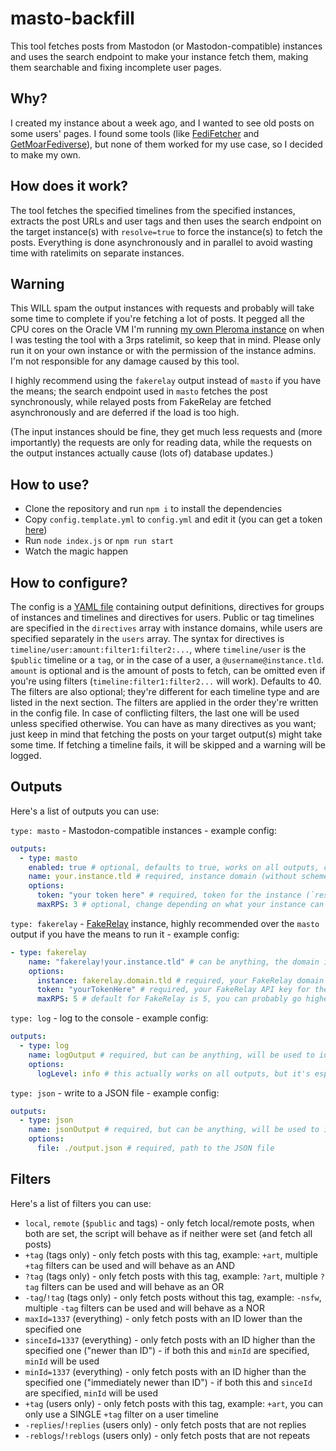 # masto-backfill

This tool fetches posts from Mastodon (or Mastodon-compatible) instances and uses the search endpoint to make your instance fetch them, making them searchable and fixing incomplete user pages.

## Why?

I created my instance about a week ago, and I wanted to see old posts on some users' pages. I found some tools (like [FediFetcher](https://github.com/nanos/FediFetcher) and [GetMoarFediverse](https://github.com/g3rv4/GetMoarFediverse)), but none of them worked for my use case, so I decided to make my own.

## How does it work?

The tool fetches the specified timelines from the specified instances, extracts the post URLs and user tags and then uses the search endpoint on the target instance(s) with `resolve=true` to force the instance(s) to fetch the posts. Everything is done asynchronously and in parallel to avoid wasting time with ratelimits on separate instances.

## Warning

This WILL spam the output instances with requests and probably will take some time to complete if you're fetching a lot of posts. It pegged all the CPU cores on the Oracle VM I'm running [my own Pleroma instance](https://plrm.adamski2003.lol) on when I was testing the tool with a 3rps ratelimit, so keep that in mind. Please only run it on your own instance or with the permission of the instance admins. I'm not responsible for any damage caused by this tool.

I highly recommend using the `fakerelay` output instead of `masto` if you have the means; the search endpoint used in `masto` fetches the post synchronously, while relayed posts from FakeRelay are fetched asynchronously and are deferred if the load is too high.

(The input instances should be fine, they get much less requests and (more importantly) the requests are only for reading data, while the requests on the output instances actually cause (lots of) database updates.)

## How to use?

- Clone the repository and run `npm i` to install the dependencies
- Copy `config.template.yml` to `config.yml` and edit it (you can get a token [here](https://getauth.thms.uk/?scopes=read&client_name=masto-backfill))
- Run `node index.js` or `npm run start`
- Watch the magic happen

## How to configure?

The config is a [YAML file](https://yaml.org/spec/1.2.2/) containing output definitions, directives for groups of instances and timelines and directives for users. Public or tag timelines are specified in the `directives` array with instance domains, while users are specified separately in the `users` array. The syntax for directives is `timeline/user:amount:filter1:filter2:...`, where `timeline/user` is the `$public` timeline or a `tag`, or in the case of a user, a `@username@instance.tld`. `amount` is optional and is the amount of posts to fetch, can be omitted even if you're using filters (`timeline:filter1:filter2...` will work). Defaults to 40. The filters are also optional; they're different for each timeline type and are listed in the next section. The filters are applied in the order they're written in the config file. In case of conflicting filters, the last one will be used unless specified otherwise. You can have as many directives as you want; just keep in mind that fetching the posts on your target output(s) might take some time. If fetching a timeline fails, it will be skipped and a warning will be logged.

## Outputs

Here's a list of outputs you can use:

`type: masto` - Mastodon-compatible instances - example config:

```yaml
outputs:
  - type: masto
    enabled: true # optional, defaults to true, works on all outputs, can be used to disable an output without removing it from the config/commenting it out
    name: your.instance.tld # required, instance domain (without scheme)
    options:
      token: "your token here" # required, token for the instance (`resolve` on the search endpoint doesn't work without the token)
      maxRPS: 3 # optional, change depending on what your instance can handle, defaults to 3
```

`type: fakerelay` - [FakeRelay](https://github.com/g3rv4/FakeRelay/) instance, highly recommended over the `masto` output if you have the means to run it - example config:

```yaml
- type: fakerelay
    name: "fakerelay!your.instance.tld" # can be anything, the domain is in options because some people might want to use multiple tokens on the same relay
    options:
      instance: fakerelay.domain.tld # required, your FakeRelay domain
      token: "yourTokenHere" # required, your FakeRelay API key for the desired instance
      maxRPS: 5 # default for FakeRelay is 5, you can probably go higher than with a `masto` output on the same server
```

`type: log` - log to the console - example config:

```yaml
outputs:
  - type: log
    name: logOutput # required, but can be anything, will be used to identify the output in the logs
    options:
      logLevel: info # this actually works on all outputs, but it's especially useful for the log output
```

`type: json` - write to a JSON file - example config:

```yaml
outputs:
  - type: json
    name: jsonOutput # required, but can be anything, will be used to identify the output in the logs
    options:
      file: ./output.json # required, path to the JSON file
```

## Filters

Here's a list of filters you can use:

- `local`, `remote` (`$public` and tags) - only fetch local/remote posts, when both are set, the script will behave as if neither were set (and fetch all posts)
- `+tag` (tags only) - only fetch posts with this tag, example: `+art`, multiple `+tag` filters can be used and will behave as an AND
- `?tag` (tags only) - only fetch posts with this tag, example: `?art`, multiple `?tag` filters can be used and will behave as an OR
- `-tag`/`!tag` (tags only) - only fetch posts without this tag, example: `-nsfw`, multiple `-tag` filters can be used and will behave as a NOR
- `maxId=1337` (everything) - only fetch posts with an ID lower than the specified one
- `sinceId=1337` (everything) - only fetch posts with an ID higher than the specified one ("newer than ID") - if both this and `minId` are specified, `minId` will be used
- `minId=1337` (everything) - only fetch posts with an ID higher than the specified one ("immediately newer than ID") - if both this and `sinceId` are specified, `minId` will be used
- `+tag` (users only) - only fetch posts with this tag, example: `+art`, you can only use a SINGLE `+tag` filter on a user timeline
- `-replies`/`!replies` (users only) - only fetch posts that are not replies
- `-reblogs`/`!reblogs` (users only) - only fetch posts that are not repeats
